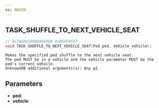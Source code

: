 ```yaml
---
ns: BRAIN
---
```

## TASK_SHUFFLE_TO_NEXT_VEHICLE_SEAT

```c
// 0x7AA80209BDA643EB 0xBEAF8F67
void TASK_SHUFFLE_TO_NEXT_VEHICLE_SEAT(Ped ped, Vehicle vehicle);
```

```
Makes the specified ped shuffle to the next vehicle seat.  
The ped MUST be in a vehicle and the vehicle parameter MUST be the ped's current vehicle.  
UnknownDB additional arguments(s): Any p2
```

## Parameters
* **ped**: 
* **vehicle**: 

